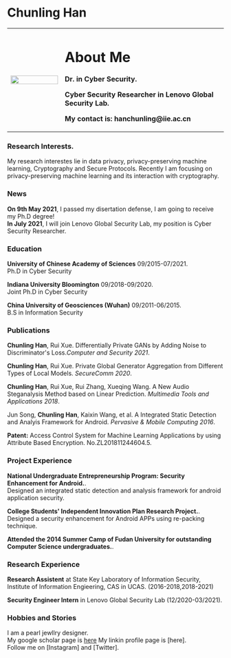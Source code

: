 # Chunling Han

<table border="0">
  <tr>
    <td width="25%">
      <img src="/files/Professional.jpg" width="100%"> 
    </td>
    <td width="75%">
      <h1>About Me</h1>
      <p><b>Dr. in Cyber Security.</b></p>
      <p><b>Cyber Security Researcher in Lenovo Global Security Lab.</b></p>
      <p><b>My contact is: hanchunling@iie.ac.cn</b></p>
    </td>
    
  </tr>
</table>

### Research Interests.
My research interestes lie in data privacy, privacy-preserving machine learning, Cryptography and Secure Protocols. Recently I am focusing on privacy-preserving machine learning and its interaction with cryptography.


### News
**On 9th May 2021**, I passed my disertation defense, I am going to receive my Ph.D degree!     
**In July 2021**, I will join Lenovo Global Security Lab, my position is Cyber Security Researcher.    


### Education
**University of Chinese Academy of Sciences** 09/2015-07/2021.   
Ph.D in Cyber Security

**Indiana University Bloomington** 09/2018-09/2020.  
Joint Ph.D in Cyber Security

**China University of Geosciences (Wuhan)** 09/2011-06/2015.  
B.S in Information Security

### Publications
**Chunling Han**, Rui Xue. Differentially Private GANs by Adding Noise to Discriminator's Loss._Computer and Security 2021_.   

**Chunling Han**, Rui Xue. Private Global Generator Aggregation from Different Types of Local Models. _SecureComm 2020_.  

**Chunling Han**, Rui Xue, Rui Zhang, Xueqing Wang. A New Audio Steganalysis Method based on Linear Prediction. _Multimedia Tools and Applications 2018_.  

Jun Song, **Chunling Han**, Kaixin Wang, et al. A Integrated Static Detection and Analyis Framework for Android. _Pervasive & Mobile Computing 2016_.  

**Patent:** Access Control System for Machine Learning Applications by using Attribute Based Encryption. No.ZL201811244604.5.  

### Project Experience
**National Undergraduate Entrepreneurship Program: Security Enhancement for Android.**.  
Designed an integrated static detection and analysis framework for android application security.

**College Students' Independent Innovation Plan Research Project.**.     
Designed a security enhancement for Android APPs using re-packing technique.

**Attended the 2014 Summer Camp of Fudan University for outstanding Computer Science undergraduates.**.  


### Research Experience
**Research Assistent** at State Key Laboratory of Information Security, Institute of Information Engieering, CAS in UCAS. (2016-2018,2018-2021)   

**Security Engineer Intern** in Lenovo Global Security Lab (12/2020-03/2021).

### Hobbies and Stories
I am a pearl jewllry designer.  
My google scholar page is [here][google scholar] 
My linkin profile page is [here].   
Follow me on [Instagram] and [Twitter].    

[google scholar]:https://scholar.google.com/citations?hl=en&user=af0QauAAAAAJ
